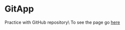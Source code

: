 # GitApp
Practice with GitHub repository\ 
To see the page go [here](https://ui-coder.github.io/gitapp/)
